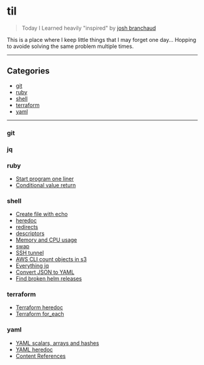 # til

> Today I Learned
> heavily "inspired" by [josh branchaud](https://dev.to/jbranchaud/how-i-built-a-learning-machine-45k9)

This is a place where I keep little things that I may forget one day...
Hopping to avoide solving the same problem multiple times.

---

## Categories

- [git](#git)
- [ruby](#ruby)
- [shell](#shell)
- [terraform](#terraform)
- [yaml](#yaml)

---

### git

### jq

### ruby

- [Start program one liner](ruby/star_program_one_liner.md)
- [Conditional value return](ruby/conditional_value_return.md)

### shell

- [Create file with echo](shell/create_file_with_echo.md)
- [heredoc](shell/heredoc.md)
- [redirects](shell/redirects.md)
- [descriptors](shell/descriptors.md)
- [Memory and CPU usage](shell/memory_and_cpu_usage.md)
- [swap](shell/swap.md)
- [SSH tunnel](shell/ssh_tunnel.md)
- [AWS CLI count objects in s3](shell/aws_cli_count_objects_in_s3.md)
- [Everything jq](shell/everything_jq.md)
- [Convert JSON to YAML](shell/convert_json_to_yaml.md)
- [Find broken helm releases](shell/find_broken_helm_releases.md)

### terraform

- [Terraform heredoc](terraform/terraform_heredoc.md)
- [Terraform for_each](terraform/for_each.md)

### yaml

- [YAML scalars, arrays and hashes](yaml/yaml_scalars_arrays_hashes.md)
- [YAML heredoc](yaml/yaml_heredoc.md)
- [Content References](yaml/content_references.md)
